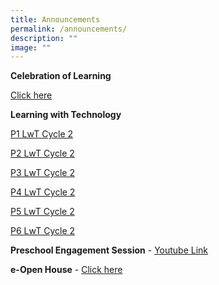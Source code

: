 ```yaml
---
title: Announcements
permalink: /announcements/
description: ""
image: ""
---
```

**Celebration of Learning**

[Click here](https://sites.google.com/moe.edu.sg/adpscol/home)

**Learning with Technology**

[P1 LwT Cycle 2](/files/p1%20lwt%20tasks_cycle%202.pdf)

[P2 LwT Cycle 2](/files/p2%20lwt%20tasks_cycle%202.pdf)

[P3 LwT Cycle 2](/files/p3%20lwt%20tasks_cycle%202.pdf)

[P4 LwT Cycle 2](/files/p4%20lwt%20tasks_cycle%202.pdf)

[P5 LwT Cycle 2](/files/p5%20lwt%20tasks_cycle%202.pdf)

[P6 LwT Cycle 2](/files/p6%20lwt%20tasks_cycle%202.pdf)



**Preschool Engagement Session** - 
[Youtube Link](https://www.youtube.com/watch?v=UrSj4XcOkF0)

**e-Open House** - [Click here](https://drive.google.com/file/d/1g1LSqr5oH2FNfRWxPn06cDgFAjGBbAqX/view?usp=share_link)